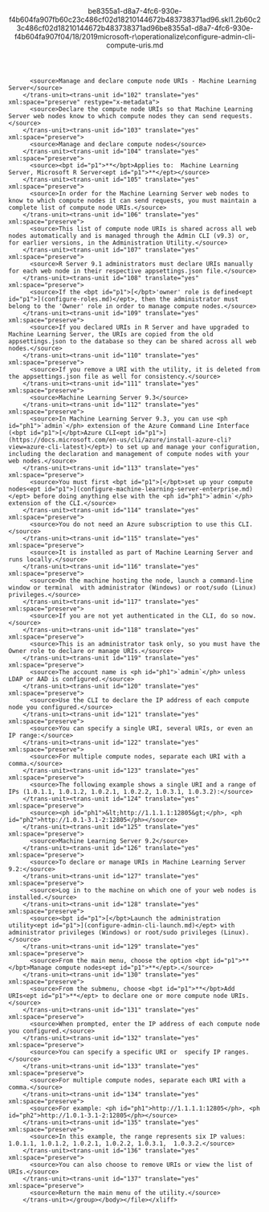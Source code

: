 <?xml version="1.0"?><xliff version="1.2" xmlns="urn:oasis:names:tc:xliff:document:1.2" xmlns:xsi="http://www.w3.org/2001/XMLSchema-instance" xsi:schemaLocation="urn:oasis:names:tc:xliff:document:1.2 xliff-core-1.2-transitional.xsd"><file datatype="xml" original="configure-admin-cli-compute-uris.md" source-language="en-US" target-language="en-US"><header><tool tool-id="mdxliff" tool-name="mdxliff" tool-version="1.0-d1654b2" tool-company="Microsoft" /><xliffext:skl_file_name xmlns:xliffext="urn:microsoft:content:schema:xliffextensions">be8355a1-d8a7-4fc6-930e-f4b604fa907fb60c23c486cf02d18210144672b483738371ad96.skl</xliffext:skl_file_name><xliffext:version xmlns:xliffext="urn:microsoft:content:schema:xliffextensions">1.2</xliffext:version><xliffext:ms.openlocfilehash xmlns:xliffext="urn:microsoft:content:schema:xliffextensions">b60c23c486cf02d18210144672b483738371ad96</xliffext:ms.openlocfilehash><xliffext:ms.sourcegitcommit xmlns:xliffext="urn:microsoft:content:schema:xliffextensions">be8355a1-d8a7-4fc6-930e-f4b604fa907f</xliffext:ms.sourcegitcommit><xliffext:ms.lasthandoff xmlns:xliffext="urn:microsoft:content:schema:xliffextensions">04/18/2019</xliffext:ms.lasthandoff><xliffext:ms.openlocfilepath xmlns:xliffext="urn:microsoft:content:schema:xliffextensions">microsoft-r\operationalize\configure-admin-cli-compute-uris.md</xliffext:ms.openlocfilepath></header><body><group id="content" extype="content"><trans-unit id="101" translate="yes" xml:space="preserve" restype="x-metadata">
          <source>Manage and declare compute node URIs - Machine Learning Server</source>
        </trans-unit><trans-unit id="102" translate="yes" xml:space="preserve" restype="x-metadata">
          <source>Declare the compute node URIs so that Machine Learning Server web nodes know to which compute nodes they can send requests.</source>
        </trans-unit><trans-unit id="103" translate="yes" xml:space="preserve">
          <source>Manage and declare compute nodes</source>
        </trans-unit><trans-unit id="104" translate="yes" xml:space="preserve">
          <source><bpt id="p1">**</bpt>Applies to:  Machine Learning Server, Microsoft R Server<ept id="p1">**</ept></source>
        </trans-unit><trans-unit id="105" translate="yes" xml:space="preserve">
          <source>In order for the Machine Learning Server web nodes to know to which compute nodes it can send requests, you must maintain a complete list of compute node URIs.</source>
        </trans-unit><trans-unit id="106" translate="yes" xml:space="preserve">
          <source>This list of compute node URIs is shared across all web nodes automatically and is managed through the Admin CLI (v9.3) or, for earlier versions, in the Administration Utility.</source>
        </trans-unit><trans-unit id="107" translate="yes" xml:space="preserve">
          <source>R Server 9.1 administrators must declare URIs manually for each web node in their respective appsettings.json file.</source>
        </trans-unit><trans-unit id="108" translate="yes" xml:space="preserve">
          <source>If the <bpt id="p1">[</bpt>'owner' role is defined<ept id="p1">](configure-roles.md)</ept>, then the administrator must belong to the 'Owner' role in order to manage compute nodes.</source>
        </trans-unit><trans-unit id="109" translate="yes" xml:space="preserve">
          <source>If you declared URIs in R Server and have upgraded to Machine Learning Server, the URIs are copied from the old appsettings.json to the database so they can be shared across all web nodes.</source>
        </trans-unit><trans-unit id="110" translate="yes" xml:space="preserve">
          <source>If you remove a URI with the utility, it is deleted from the appsettings.json file as well for consistency.</source>
        </trans-unit><trans-unit id="111" translate="yes" xml:space="preserve">
          <source>Machine Learning Server 9.3</source>
        </trans-unit><trans-unit id="112" translate="yes" xml:space="preserve">
          <source>In Machine Learning Server 9.3, you can use <ph id="ph1">`admin`</ph> extension of the Azure Command Line Interface (<bpt id="p1">[</bpt>Azure CLI<ept id="p1">](https://docs.microsoft.com/en-us/cli/azure/install-azure-cli?view=azure-cli-latest)</ept>) to set up and manage your configuration, including the declaration and management of compute nodes with your web nodes.</source>
        </trans-unit><trans-unit id="113" translate="yes" xml:space="preserve">
          <source>You must first <bpt id="p1">[</bpt>set up your compute nodes<ept id="p1">](configure-machine-learning-server-enterprise.md)</ept> before doing anything else with the <ph id="ph1">`admin`</ph> extension of the CLI.</source>
        </trans-unit><trans-unit id="114" translate="yes" xml:space="preserve">
          <source>You do not need an Azure subscription to use this CLI.</source>
        </trans-unit><trans-unit id="115" translate="yes" xml:space="preserve">
          <source>It is installed as part of Machine Learning Server and runs locally.</source>
        </trans-unit><trans-unit id="116" translate="yes" xml:space="preserve">
          <source>On the machine hosting the node, launch a command-line window or terminal  with administrator (Windows) or root/sudo (Linux) privileges.</source>
        </trans-unit><trans-unit id="117" translate="yes" xml:space="preserve">
          <source>If you are not yet authenticated in the CLI, do so now.</source>
        </trans-unit><trans-unit id="118" translate="yes" xml:space="preserve">
          <source>This is an administrator task only, so you must have the Owner role to declare or manage URIs.</source>
        </trans-unit><trans-unit id="119" translate="yes" xml:space="preserve">
          <source>The account name is <ph id="ph1">`admin`</ph> unless LDAP or AAD is configured.</source>
        </trans-unit><trans-unit id="120" translate="yes" xml:space="preserve">
          <source>Use the CLI to declare the IP address of each compute node you configured.</source>
        </trans-unit><trans-unit id="121" translate="yes" xml:space="preserve">
          <source>You can specify a single URI, several URIs, or even an IP range:</source>
        </trans-unit><trans-unit id="122" translate="yes" xml:space="preserve">
          <source>For multiple compute nodes, separate each URI with a comma.</source>
        </trans-unit><trans-unit id="123" translate="yes" xml:space="preserve">
          <source>The following example shows a single URI and a range of IPs (1.0.1.1, 1.0.1.2, 1.0.2.1, 1.0.2.2, 1.0.3.1, 1.0.3.2):</source>
        </trans-unit><trans-unit id="124" translate="yes" xml:space="preserve">
          <source><ph id="ph1">&lt;http://1.1.1.1:12805&gt;</ph>, <ph id="ph2">http://1.0.1-3.1-2:12805</ph></source>
        </trans-unit><trans-unit id="125" translate="yes" xml:space="preserve">
          <source>Machine Learning Server 9.2</source>
        </trans-unit><trans-unit id="126" translate="yes" xml:space="preserve">
          <source>To declare or manage URIs in Machine Learning Server 9.2:</source>
        </trans-unit><trans-unit id="127" translate="yes" xml:space="preserve">
          <source>Log in to the machine on which one of your web nodes is installed.</source>
        </trans-unit><trans-unit id="128" translate="yes" xml:space="preserve">
          <source><bpt id="p1">[</bpt>Launch the administration utility<ept id="p1">](configure-admin-cli-launch.md)</ept> with administrator privileges (Windows) or root/sudo privileges (Linux).</source>
        </trans-unit><trans-unit id="129" translate="yes" xml:space="preserve">
          <source>From the main menu, choose the option <bpt id="p1">**</bpt>Manage compute nodes<ept id="p1">**</ept>.</source>
        </trans-unit><trans-unit id="130" translate="yes" xml:space="preserve">
          <source>From the submenu, choose <bpt id="p1">**</bpt>Add URIs<ept id="p1">**</ept> to declare one or more compute node URIs.</source>
        </trans-unit><trans-unit id="131" translate="yes" xml:space="preserve">
          <source>When prompted, enter the IP address of each compute node you configured.</source>
        </trans-unit><trans-unit id="132" translate="yes" xml:space="preserve">
          <source>You can specify a specific URI or  specify IP ranges.</source>
        </trans-unit><trans-unit id="133" translate="yes" xml:space="preserve">
          <source>For multiple compute nodes, separate each URI with a comma.</source>
        </trans-unit><trans-unit id="134" translate="yes" xml:space="preserve">
          <source>For example: <ph id="ph1">http://1.1.1.1:12805</ph>, <ph id="ph2">http://1.0.1-3.1-2:12805</ph></source>
        </trans-unit><trans-unit id="135" translate="yes" xml:space="preserve">
          <source>In this example, the range represents six IP values: 1.0.1.1, 1.0.1.2, 1.0.2.1, 1.0.2.2, 1.0.3.1,  1.0.3.2.</source>
        </trans-unit><trans-unit id="136" translate="yes" xml:space="preserve">
          <source>You can also choose to remove URIs or view the list of URIs.</source>
        </trans-unit><trans-unit id="137" translate="yes" xml:space="preserve">
          <source>Return the main menu of the utility.</source>
        </trans-unit></group></body></file></xliff>